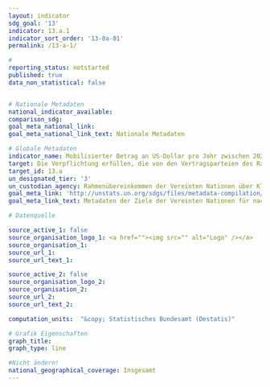 ```yaml
---
layout: indicator
sdg_goal: '13'
indicator: 13.a.1
indicator_sort_order: '13-0a-01'
permalink: /13-a-1/

#
reporting_status: notstarted
published: true
data_non_statistical: false


# Nationale Metadaten
national_indicator_available:
comparison_sdg:
goal_meta_national_link:
goal_meta_national_link_text: Nationale Metadaten

# Globale Metadaten
indicator_name: Mobilisierter Betrag an US-Dollar pro Jahr zwischen 2020 und 2025, anrechenbar auf die Zusage von 100 Milliarden US-Dollar
target: Die Verpflichtung erfüllen, die von den Vertragsparteien des Rahmenübereinkommens der Vereinten Nationen über Klimaänderungen, die entwickelte Länder sind, übernommen wurde, bis 2020 gemeinsam jährlich 100 Milliarden Dollar aus allen Quellen aufzubringen, um den Bedürfnissen der Entwicklungsländer im Kontext sinnvoller Klimaschutzmaßnahmen und einer transparenten Umsetzung zu entsprechen, und den Grünen Klimafonds vollständig zu operationalisieren, indem er schnellstmöglich mit den erforderlichen Finanzmitteln ausgestattet wird
target_id: 13.a
un_designated_tier: '3'
un_custodian_agency: Rahmenübereinkommen der Vereinten Nationen über Klimaänderungen (UNFCCC), Organisation für wirtschaftliche Zusammenarbeit und Entwicklung (OECD)
goal_meta_link: 'http://unstats.un.org/sdgs/files/metadata-compilation/Metadata-Goal-13.pdf'
goal_meta_link_text: Metadaten der Ziele der Vereinten Nationen für nachhaltige Entwicklung

# Datenquelle

source_active_1: false
source_organisation_logo_1: <a href=""><img src="" alt="Logo" /></a>
source_organisation_1:
source_url_1:
source_url_text_1:

source_active_2: false
source_organisation_logo_2:
source_organisation_2:
source_url_2:
source_url_text_2:

computation_units:  "&copy; Statistisches Bundesamt (Destatis)"

# Grafik Eigenschaften
graph_title:
graph_type: line

#Nicht ändern!
national_geographical_coverage: Insgesamt
---
```

